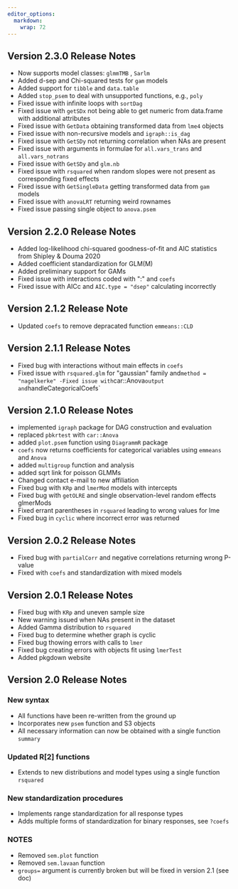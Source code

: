 ```yaml
---
editor_options: 
  markdown: 
    wrap: 72
---
```


## Version 2.3.0 Release Notes

-   Now supports model classes: `glmmTMB` , `Sarlm`
-   Added d-sep and Chi-squared tests for `gam` models
-   Added support for `tibble` and `data.table`
-   Added `stop_psem` to deal with unsupported functions, e.g., `poly`
-   Fixed issue with infinite loops with `sortDag`
-   Fixed issue with `getSDx` not being able to get numeric from
    data.frame with additional attributes
-   Fixed issue with `GetData` obtaining transformed data from `lme4`
    objects
-   Fixed issue with non-recursive models and `igraph::is_dag`
-   Fixed issue with `GetSDy` not returning correlation when NAs are
    present
-   Fixed issue with arguments in formulae for `all.vars_trans` and
    `all.vars_notrans`
-   Fixed issue with `GetSDy` and `glm.nb`
-   Fixed issue with `rsquared` when random slopes were not present as
    corresponding fixed effects
-   Fixed issue with `GetSingleData` getting transformed data from `gam`
    models
-   Fixed issue with `anovaLRT` returning weird rownames
-   Fixed issue passing single object to `anova.psem`

## Version 2.2.0 Release Notes

-   Added log-likelihood chi-squared goodness-of-fit and AIC statistics
    from Shipley & Douma 2020
-   Added coefficient standardization for GLM(M)
-   Added preliminary support for GAMs
-   Fixed issue with interactions coded with ":" and `coefs`
-   Fixed issue with AICc and `AIC.type = "dsep"` calculating
    incorrectly

## Version 2.1.2 Release Note

-   Updated `coefs` to remove depracated function `emmeans::CLD`

## Version 2.1.1 Release Notes

-   Fixed bug with interactions without main effects in `coefs`
-   Fixed issue with `rsquared.glm` for "gaussian" family
    and`method = "nagelkerke" -Fixed issue with`car::Anova`output and`handleCategoricalCoefs\`

## Version 2.1.0 Release Notes

-   implemented `igraph` package for DAG construction and evaluation
-   replaced `pbkrtest` with `car::Anova`
-   added `plot.psem` function using `DiagrammR` package
-   `coefs` now returns coefficients for categorical variables using
    `emmeans` and `Anova`
-   added `multigroup` function and analysis
-   added sqrt link for poisson GLMMs
-   Changed contact e-mail to new affiliation
-   Fixed bug with `KRp` and `lmerMod` models with intercepts
-   Fixed bug with `getOLRE` and single observation-level random effects
    glmerMods
-   Fixed errant parentheses in `rsquared` leading to wrong values for
    lme
-   Fixed bug in `cyclic` where incorrect error was returned

## Version 2.0.2 Release Notes

-   Fixed bug with `partialCorr` and negative correlations returning
    wrong P-value
-   Fixed with `coefs` and standardization with mixed models

## Version 2.0.1 Release Notes

-   Fixed bug with `KRp` and uneven sample size
-   New warning issued when NAs present in the dataset
-   Added Gamma distribution to `rsquared`
-   Fixed bug to determine whether graph is cyclic
-   Fixed bug thowing errors with calls to `lmer`
-   Fixed bug creating errors with objects fit using `lmerTest`
-   Added pkgdown website

## Version 2.0 Release Notes

### New syntax

-   All functions have been re-written from the ground up
-   Incorporates new `psem` function and S3 objects
-   All necessary information can now be obtained with a single function
    `summary`

### Updated R[2] functions

-   Extends to new distributions and model types using a single function
    `rsquared`

### New standardization procedures

-   Implements range standardization for all response types
-   Adds multiple forms of standardization for binary responses, see
    `?coefs`

### NOTES

-   Removed `sem.plot` function
-   Removed `sem.lavaan` function
-   `groups=` argument is currently broken but will be fixed in version
    2.1 (see doc)
